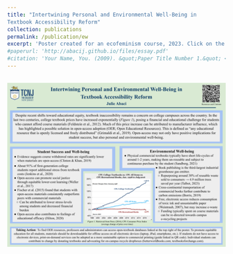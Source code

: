 ```yaml
---
title: "Intertwining Personal and Environmental Well-Being in 
Textbook Accessibility Reform"
collection: publications
permalink: /publication/ew
excerpt: 'Poster created for an ecofeminism course, 2023. Click on the title above to view the poster.'
#paperurl: 'http://abacij.github.io/files/essay.pdf'
#citation: 'Your Name, You. (2009). &quot;Paper Title Number 1.&quot; <i>Journal 1</i>. 1(1).'
---
```


<br/><img src='/images/cosa.png' style="width:700px;">